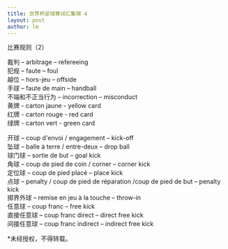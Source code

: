 ```yaml
---
title: 世界杯足球赛词汇集锦 4  
layout: post
author: lm
---
```

<p>比赛规则（2）</p>
<p>裁判 – arbitrage – refereeing<br />
犯规 – faute – foul<br />
越位 – hors-jeu – offside<br />
手球 – faute de main – handball<br />
不端和不正当行为 – incorrection – misconduct<br />
黄牌 - carton jaune - yellow card<br />
红牌 - carton rouge - red card<br />
绿牌 - carton vert - green card</p>
<p>开球 – coup d'envoi / engagement – kick-off<br />
坠球 – balle à terre / entre-deux – drop ball<br />
球门球 – sortie de but – goal kick<br />
角球 – coup de pied de coin / corner – corner kick<br />
定位球 – coup de pied placé – place kick<br />
点球 – penalty / coup de pied de réparation /coup de pied de but – penalty kick<br />
掷界外球 – remise en jeu à la touche – throw-in<br />
任意球 – coup franc – free kick<br />
直接任意球 – coup franc direct – direct free kick<br />
间接任意球 – coup franc indirect – indirect free kick</p>
<p>*未经授权，不得转载。</p>
